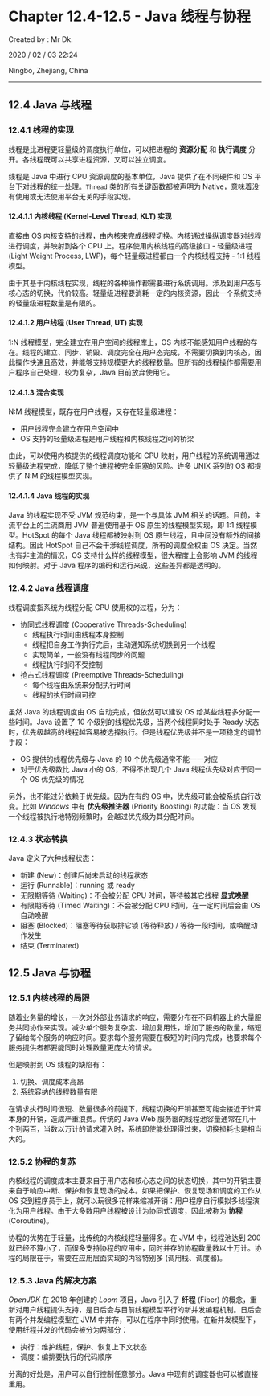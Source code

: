 # Chapter 12.4-12.5 - Java 线程与协程

Created by : Mr Dk.

2020 / 02 / 03 22:24

Ningbo, Zhejiang, China

---

## 12.4 Java 与线程

### 12.4.1 线程的实现

线程是比进程更轻量级的调度执行单位，可以把进程的 **资源分配** 和 **执行调度** 分开。各线程既可以共享进程资源，又可以独立调度。

线程是 Java 中进行 CPU 资源调度的基本单位，Java 提供了在不同硬件和 OS 平台下对线程的统一处理。`Thread` 类的所有关键函数都被声明为 Native，意味着没有使用或无法使用平台无关的手段实现。

#### 12.4.1.1 内核线程 (Kernel-Level Thread, KLT) 实现

直接由 OS 内核支持的线程，由内核来完成线程切换。内核通过操纵调度器对线程进行调度，并映射到各个 CPU 上。程序使用内核线程的高级接口 - 轻量级进程 (Light Weight Process, LWP)，每个轻量级进程都由一个内核线程支持 - 1:1 线程模型。

由于其基于内核线程实现，线程的各种操作都需要进行系统调用。涉及到用户态与核心态的切换，代价较高。轻量级进程要消耗一定的内核资源，因此一个系统支持的轻量级进程数量是有限的。

#### 12.4.1.2 用户线程 (User Thread, UT) 实现

1:N 线程模型，完全建立在用户空间的线程库上，OS 内核不能感知用户线程的存在。线程的建立、同步、销毁、调度完全在用户态完成，不需要切换到内核态，因此操作快速且高效，并能够支持规模更大的线程数量。但所有的线程操作都需要用户程序自己处理，较为复杂，Java 目前放弃使用它。

#### 12.4.1.3 混合实现

N:M 线程模型，既存在用户线程，又存在轻量级进程：

- 用户线程完全建立在用户空间中
- OS 支持的轻量级进程是用户线程和内核线程之间的桥梁

由此，可以使用内核提供的线程调度功能和 CPU 映射，用户线程的系统调用通过轻量级进程完成，降低了整个进程被完全阻塞的风险。许多 UNIX 系列的 OS 都提供了 N:M 的线程模型实现。

#### 12.4.1.4 Java 线程的实现

Java 的线程实现不受 JVM 规范约束，是一个与具体 JVM 相关的话题。目前，主流平台上的主流商用 JVM 普遍使用基于 OS 原生的线程模型实现，即 1:1 线程模型。HotSpot 的每个 Java 线程都被映射到 OS 原生线程，且中间没有额外的间接结构。因此 HotSpot 自己不会干涉线程调度，所有的调度全权由 OS 决定。当然也有非主流的情况，OS 支持什么样的线程模型，很大程度上会影响 JVM 的线程如何映射。对于 Java 程序的编码和运行来说，这些差异都是透明的。

### 12.4.2 Java 线程调度

线程调度指系统为线程分配 CPU 使用权的过程，分为：

- 协同式线程调度 (Cooperative Threads-Scheduling)
  - 线程执行时间由线程本身控制
  - 线程把自身工作执行完后，主动通知系统切换到另一个线程
  - 实现简单，一般没有线程同步的问题
  - 线程执行时间不受控制
- 抢占式线程调度 (Preemptive Threads-Scheduling)
  - 每个线程由系统来分配执行时间
  - 线程的执行时间可控

虽然 Java 的线程调度由 OS 自动完成，但依然可以建议 OS 给某些线程多分配一些时间。Java 设置了 10 个级别的线程优先级，当两个线程同时处于 Ready 状态时，优先级越高的线程越容易被选择执行。但是线程优先级并不是一项稳定的调节手段：

- OS 提供的线程优先级与 Java 的 10 个优先级通常不能一一对应
- 对于优先级数比 Java 小的 OS，不得不出现几个 Java 线程优先级对应于同一个 OS 优先级的情况

另外，也不能过分依赖于优先级。因为在有的 OS 中，优先级可能会被系统自行改变。比如 _Windows_ 中有 **优先级推进器** (Priority Boosting) 的功能：当 OS 发现一个线程被执行地特别频繁时，会越过优先级为其分配时间。

### 12.4.3 状态转换

Java 定义了六种线程状态：

- 新建 (New)：创建后尚未启动的线程状态
- 运行 (Runnable)：running 或 ready
- 无限期等待 (Waiting)：不会被分配 CPU 时间，等待被其它线程 **显式唤醒**
- 有限期等待 (Timed Waiting)：不会被分配 CPU 时间，在一定时间后会由 OS 自动唤醒
- 阻塞 (Blocked)：阻塞等待获取排它锁 (等待释放) / 等待一段时间，或唤醒动作发生
- 结束 (Terminated)

## 12.5 Java 与协程

### 12.5.1 内核线程的局限

随着业务量的增长，一次对外部业务请求的响应，需要分布在不同机器上的大量服务共同协作来实现。减少单个服务复杂度、增加复用性，增加了服务的数量，缩短了留给每个服务的响应时间。要求每个服务需要在极短的时间内完成，也要求每个服务提供者都要能同时处理数量更庞大的请求。

但是映射到 OS 线程的缺陷有：

1. 切换、调度成本高昂
2. 系统容纳的线程数量有限

在请求执行时间很短、数量很多的前提下，线程切换的开销甚至可能会接近于计算本身的开销，造成严重浪费。传统的 Java Web 服务器的线程池容量通常在几十个到两百，当数以万计的请求灌入时，系统即使能处理得过来，切换损耗也是相当大的。

### 12.5.2 协程的复苏

内核线程的调度成本主要来自于用户态和核心态之间的状态切换，其中的开销主要来自于响应中断、保护和恢复现场的成本。如果把保护、恢复现场和调度的工作从 OS 交到程序员手上，就可以玩很多花样来缩减开销：用户程序自行模拟多线程演化为用户线程。由于大多数用户线程被设计为协同式调度，因此被称为 **协程** (Coroutine)。

协程的优势在于轻量，比传统的内核线程轻量得多。在 JVM 中，线程池达到 200 就已经不算小了，而很多支持协程的应用中，同时并存的协程数量数以十万计。协程的局限在于，需要在应用层面实现的内容特别多 (调用栈、调度器)。

### 12.5.3 Java 的解决方案

_OpenJDK_ 在 2018 年创建的 _Loom_ 项目，Java 引入了 **纤程** (Fiber) 的概念，重新对用户线程提供支持，是日后会与目前线程模型平行的新并发编程机制。日后会有两个并发编程模型在 JVM 中并存，可以在程序中同时使用。在新并发模型下，使用纤程并发的代码会被分为两部分：

- 执行：维护线程，保护、恢复上下文状态
- 调度：编排要执行的代码顺序

分离的好处是，用户可以自行控制任意部分。Java 中现有的调度器也可以被直接重用。
